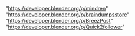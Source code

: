 "https://developer.blender.org/p/mindren"
"https://developer.blender.org/p/braindumpsstore"
"https://developer.blender.org/p/BreezPost"
"https://developer.blender.org/p/Quick2follower"
 
